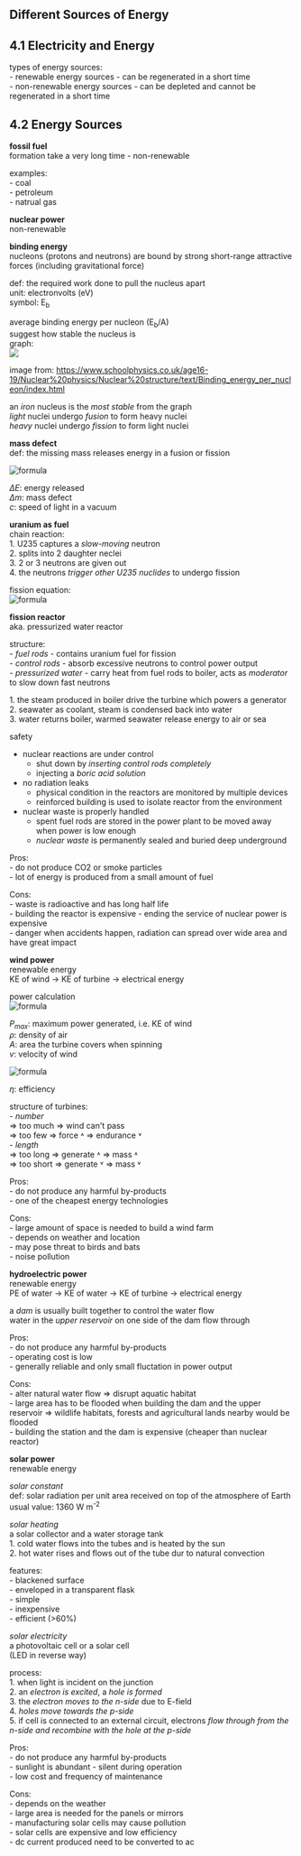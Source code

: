 ## Different Sources of Energy

## 4.1 Electricity and Energy

types of energy sources:  
\- renewable energy sources - can be regenerated in a short time  
\- non-renewable energy sources - can be depleted and cannot be regenerated in a short time  

## 4.2 Energy Sources  

**fossil fuel**  
formation take a very long time - non-renewable  

examples:  
\- coal  
\- petroleum  
\- natrual gas  

**nuclear power**  
non-renewable  

**binding energy**  
nucleons (protons and neutrons) are bound by strong short-range attractive forces (including gravitational force)  

def: the required work done to pull the nucleus apart  
unit: electronvolts (eV)  
symbol: E<sub>b</sub>  

average binding energy per nucleon (E<sub>b</sub>/A)  
suggest how stable the nucleus is  
graph:  
<img src="https://images.topperlearning.com/topper/tinymce/imagemanager/files/5e9424a13847130c6f11c584766a8d145a619971bfaab0.46396557BEgraph.gif">  

image from: https://www.schoolphysics.co.uk/age16-19/Nuclear%20physics/Nuclear%20structure/text/Binding_energy_per_nucleon/index.html  

an *iron* nucleus is the *most stable* from the graph  
*light* nuclei undergo *fusion* to form heavy nuclei  
*heavy* nuclei undergo *fission* to form light nuclei  

**mass defect**  
def: the missing mass releases energy in a fusion or fission  

![formula](https://render.githubusercontent.com/render/math?math=\LARGE\Delta\\\E=\Delta\\\mc^2)  

*ΔE*: energy released  
*Δm*: mass defect  
*c*: speed of light in a vacuum  

**uranium as fuel**  
chain reaction:  
1\. U235 captures a *slow-moving* neutron  
2\. splits into 2 daughter neclei  
3\. 2 or 3 neutrons are given out  
4\. the neutrons *trigger other U235 nuclides* to undergo fission  

fission equation:  
![formula](https://render.githubusercontent.com/render/math?math=\LARGE\\\^{235}\U\%2b\n(\slow)\rightarrow^{236}\U\rightarrow\X\%2b\Y\%2b\2\or\3\n(\fast)\%2b\energy)  

**fission reactor**  
aka. pressurized water reactor

structure:  
\- *fuel rods* - contains uranium fuel for fission  
\- *control rods* - absorb excessive neutrons to control power output  
\- *pressurized water* - carry heat from fuel rods to boiler, acts as *moderator* to slow down fast neutrons  

1\. the steam produced in boiler drive the turbine which powers a generator  
2\. seawater as coolant, steam is condensed back into water  
3\. water returns boiler, warmed seawater release energy to air or sea  

safety  
- nuclear reactions are under control
	- shut down by *inserting control rods completely*  
	- injecting a *boric acid solution*
- no radiation leaks
	- physical condition in the reactors are monitored by multiple devices
	- reinforced building is used to isolate reactor from the environment
- nuclear waste is properly handled
	- spent fuel rods are stored in the power plant to be moved away when power is low enough
	- *nuclear waste* is permanently sealed and buried deep underground

Pros:  
\- do not produce CO2 or smoke particles  
\- lot of energy is produced from a small amount of fuel  

Cons:  
\- waste is radioactive and has long half life  
\- building the reactor is expensive
\- ending the service of nuclear power is expensive  
\- danger when accidents happen, radiation can spread over wide area and have great impact  

**wind power**  
renewable energy  
KE of wind -> KE of turbine -> electrical energy

power calculation  
![formula](https://render.githubusercontent.com/render/math?math=\LARGE\\\P_{max}=\frac{E}{t}=\frac{\frac{1}{2}mv^2}{t}=\frac{1}{2}(\rho\\\Av)v^2=\frac{1}{2}\rho\\\Av^3)  

*P<sub>max</sub>*: maximum power generated, i.e. KE of wind  
*ρ*: density of air  
*A*: area the turbine covers when spinning  
*v*: velocity of wind  

![formula](https://render.githubusercontent.com/render/math?math=\LARGE\\\P=\eta\\\P_{max}=\frac{1}{2}\eta\\\Av^3)  

*η*: efficiency  

structure of turbines:  
\- *number*  
=> too much => wind can't pass  
=> too few => force ˄ => endurance ˅  
\- *length*  
=> too long => generate ˄ => mass ˄  
=> too short => generate ˅ => mass ˅  

Pros:  
\- do not produce any harmful by-products  
\- one of the cheapest energy technologies  

Cons:  
\- large amount of space is needed to build a wind farm  
\- depends on weather and location  
\- may pose threat to birds and bats  
\- noise pollution  

**hydroelectric power**  
renewable energy  
PE of water -> KE of water -> KE of turbine -> electrical energy  

a *dam* is usually built together to control the water flow  
water in the *upper reservoir* on one side of the dam flow through  

Pros:  
\- do not produce any harmful by-products  
\- operating cost is low  
\- generally reliable and only small fluctation in power output  

Cons:  
\- alter natural water flow => disrupt aquatic habitat  
\- large area has to be flooded when building the dam and the upper reservoir => wildlife habitats, forests and agricultural lands nearby would be flooded  
\- building the station and the dam is expensive (cheaper than nuclear reactor)  

**solar power**  
renewable energy  

*solar constant*  
def: solar radiation per unit area received on top of the atmosphere of Earth  
usual value: 1360 W m<sup>-2</sup>  

*solar heating*  
a solar collector and a water storage tank  
1\. cold water flows into the tubes and is heated by the sun  
2\. hot water rises and flows out of the tube dur to natural convection  

features:  
\- blackened surface  
\- enveloped in a transparent flask  
\- simple  
\- inexpensive  
\- efficient (>60%)  

*solar electricity*  
a photovoltaic cell or a solar cell  
(LED in reverse way)

process:  
1\. when light is incident on the junction  
2\. an *electron is excited*, a *hole is formed*  
3\. the *electron moves to the n-side* due to E-field  
4\. *holes move towards the p-side*  
5\. if cell is connected to an external circuit, electrons *flow through from the n-side and recombine with the hole at the p-side*  

Pros:  
\- do not produce any harmful by-products  
\- sunlight is abundant
\- silent during operation  
\- low cost and frequency of maintenance

Cons:  
\- depends on the weather  
\- large area is needed for the panels or mirrors  
\- manufacturing solar cells may cause pollution  
\- solar cells are expensive and low efficiency  
\- dc current produced need to be converted to ac  

